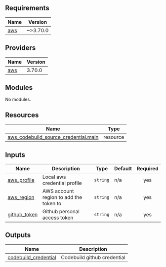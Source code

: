<!-- BEGIN_TF_DOCS -->
## Requirements

| Name | Version |
|------|---------|
| <a name="requirement_aws"></a> [aws](#requirement\_aws) | ~>3.70.0 |

## Providers

| Name | Version |
|------|---------|
| <a name="provider_aws"></a> [aws](#provider\_aws) | 3.70.0 |

## Modules

No modules.

## Resources

| Name | Type |
|------|------|
| [aws_codebuild_source_credential.main](https://registry.terraform.io/providers/hashicorp/aws/latest/docs/resources/codebuild_source_credential) | resource |

## Inputs

| Name | Description | Type | Default | Required |
|------|-------------|------|---------|:--------:|
| <a name="input_aws_profile"></a> [aws\_profile](#input\_aws\_profile) | Local aws credential profile | `string` | n/a | yes |
| <a name="input_aws_region"></a> [aws\_region](#input\_aws\_region) | AWS account region to add the token to | `string` | n/a | yes |
| <a name="input_github_token"></a> [github\_token](#input\_github\_token) | Github personal access token | `string` | n/a | yes |

## Outputs

| Name | Description |
|------|-------------|
| <a name="output_codebuild_credential"></a> [codebuild\_credential](#output\_codebuild\_credential) | Codebuild github credential |
<!-- END_TF_DOCS -->